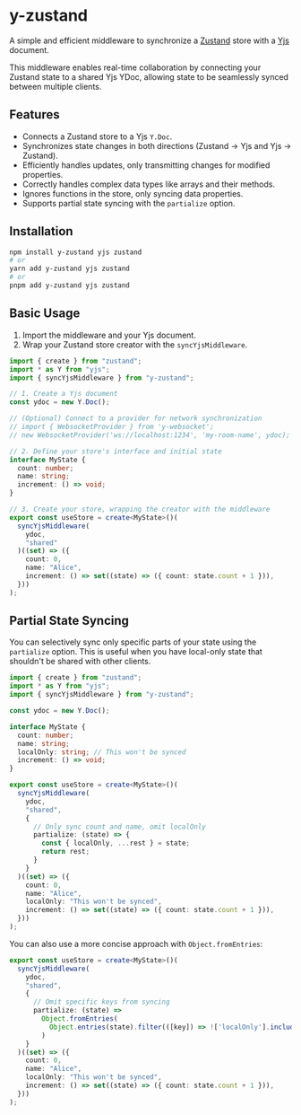 # y-zustand

A simple and efficient middleware to synchronize a [Zustand](https://github.com/pmndrs/zustand) store with a [Yjs](https://github.com/yjs/yjs) document.

This middleware enables real-time collaboration by connecting your Zustand state to a shared Yjs YDoc, allowing state to be seamlessly synced between multiple clients.

## Features

- Connects a Zustand store to a Yjs `Y.Doc`.
- Synchronizes state changes in both directions (Zustand -> Yjs and Yjs -> Zustand).
- Efficiently handles updates, only transmitting changes for modified properties.
- Correctly handles complex data types like arrays and their methods.
- Ignores functions in the store, only syncing data properties.
- Supports partial state syncing with the `partialize` option.

## Installation

```bash
npm install y-zustand yjs zustand
# or
yarn add y-zustand yjs zustand
# or
pnpm add y-zustand yjs zustand
```

## Basic Usage

1. Import the middleware and your Yjs document.
2. Wrap your Zustand store creator with the `syncYjsMiddleware`.

```typescript
import { create } from "zustand";
import * as Y from "yjs";
import { syncYjsMiddleware } from "y-zustand";

// 1. Create a Yjs document
const ydoc = new Y.Doc();

// (Optional) Connect to a provider for network synchronization
// import { WebsocketProvider } from 'y-websocket';
// new WebsocketProvider('ws://localhost:1234', 'my-room-name', ydoc);

// 2. Define your store's interface and initial state
interface MyState {
  count: number;
  name: string;
  increment: () => void;
}

// 3. Create your store, wrapping the creator with the middleware
export const useStore = create<MyState>()(
  syncYjsMiddleware(
    ydoc,
    "shared"
  )((set) => ({
    count: 0,
    name: "Alice",
    increment: () => set((state) => ({ count: state.count + 1 })),
  }))
);
```

## Partial State Syncing

You can selectively sync only specific parts of your state using the `partialize` option. This is useful when you have local-only state that shouldn't be shared with other clients.

```typescript
import { create } from "zustand";
import * as Y from "yjs";
import { syncYjsMiddleware } from "y-zustand";

const ydoc = new Y.Doc();

interface MyState {
  count: number;
  name: string;
  localOnly: string; // This won't be synced
  increment: () => void;
}

export const useStore = create<MyState>()(
  syncYjsMiddleware(
    ydoc,
    "shared",
    {
      // Only sync count and name, omit localOnly
      partialize: (state) => {
        const { localOnly, ...rest } = state;
        return rest;
      }
    }
  )((set) => ({
    count: 0,
    name: "Alice",
    localOnly: "This won't be synced",
    increment: () => set((state) => ({ count: state.count + 1 })),
  }))
);
```

You can also use a more concise approach with `Object.fromEntries`:

```typescript
export const useStore = create<MyState>()(
  syncYjsMiddleware(
    ydoc,
    "shared",
    {
      // Omit specific keys from syncing
      partialize: (state) =>
        Object.fromEntries(
          Object.entries(state).filter(([key]) => !['localOnly'].includes(key))
        )
    }
  )((set) => ({
    count: 0,
    name: "Alice",
    localOnly: "This won't be synced",
    increment: () => set((state) => ({ count: state.count + 1 })),
  }))
);
```
